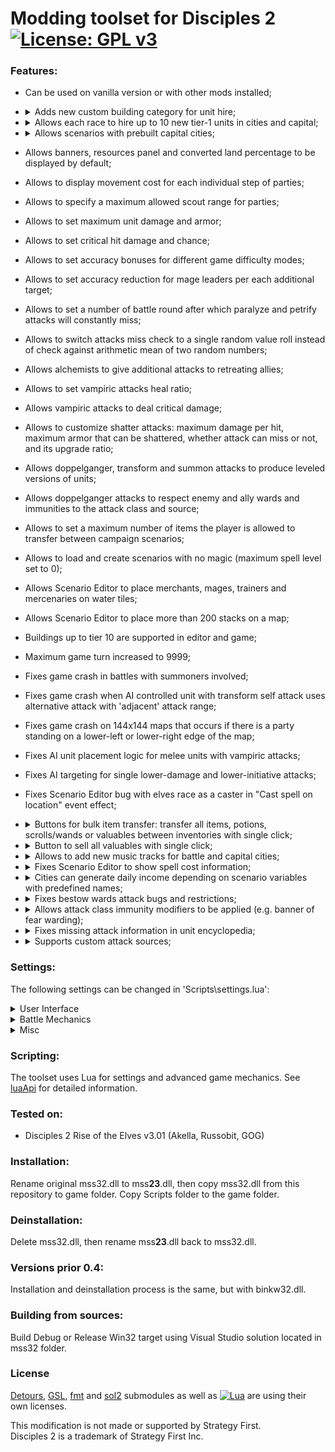 # Modding toolset for Disciples 2 [![License: GPL v3](https://img.shields.io/badge/License-GPL%20v3-blue.svg)](https://www.gnu.org/licenses/gpl-3.0)

### Features:
- Can be used on vanilla version or with other mods installed;
- <details>
    <summary>Adds new custom building category for unit hire;</summary>

    Buildings should be placed on the 'Other buildings' tab. Custom category is created by adding 'L\_CUSTOM' record to LBuild.dbf.
  </details>
- <details>
    <summary>Allows each race to hire up to 10 new tier-1 units in cities and capital;</summary>

    New units are specified by adding a new columns SOLDIER\_N to Grace.dbf, N starting from 6.
  </details>
- <details>
    <summary>Allows scenarios with prebuilt capital cities;</summary>

    - Enable 'preserveCapitalBuildings' in 'Scripts\\settings.lua';
    - Start a scenario;
    - Build desired buildings in a capital;
    - Save the scenario;
    - Move the saved game from SaveGame folder to Exports;
    - Restart the scenario.
  </details>
- Allows banners, resources panel and converted land percentage to be displayed by default;
- Allows to display movement cost for each individual step of parties;
- Allows to specify a maximum allowed scout range for parties; 
- Allows to set maximum unit damage and armor;
- Allows to set critical hit damage and chance;
- Allows to set accuracy bonuses for different game difficulty modes;
- Allows to set accuracy reduction for mage leaders per each additional target;
- Allows to set a number of battle round after which paralyze and petrify attacks will constantly miss;
- Allows to switch attacks miss check to a single random value roll instead of check against arithmetic mean of two random numbers;
- Allows alchemists to give additional attacks to retreating allies;
- Allows to set vampiric attacks heal ratio;
- Allows vampiric attacks to deal critical damage;
- Allows to customize shatter attacks: maximum damage per hit, maximum armor that can be shattered, whether attack can miss or not, and its upgrade ratio;
- Allows doppelganger, transform and summon attacks to produce leveled versions of units;
- Allows doppelganger attacks to respect enemy and ally wards and immunities to the attack class and source;
- Allows to set a maximum number of items the player is allowed to transfer between campaign scenarios;
- Allows to load and create scenarios with no magic (maximum spell level set to 0);
- Allows Scenario Editor to place merchants, mages, trainers and mercenaries on water tiles;
- Allows Scenario Editor to place more than 200 stacks on a map;
- Buildings up to tier 10 are supported in editor and game;
- Maximum game turn increased to 9999;
- Fixes game crash in battles with summoners involved;
- Fixes game crash when AI controlled unit with transform self attack uses alternative attack with 'adjacent' attack range;
- Fixes game crash on 144x144 maps that occurs if there is a party standing on a lower-left or lower-right edge of the map;
- Fixes AI unit placement logic for melee units with vampiric attacks;
- Fixes AI targeting for single lower-damage and lower-initiative attacks;
- Fixes Scenario Editor bug with elves race as a caster in "Cast spell on location" event effect;
- <details>
    <summary>Buttons for bulk item transfer: transfer all items, potions, scrolls/wands or valuables between inventories with single click;</summary>

    Add buttons with predefined names to DLG\_CITY\_STACK, DLG\_EXCHANGE or DLG\_PICKUP\_DROP dialogs in Interf.dlg file.
    Every button is optional and can be ignored.
    Buttons and their meaning:
    - Transfer all items to the left inventory: BTN\_TRANSF\_L\_ALL;
    - Transfer all items to the right inventory: BTN\_TRANSF\_R\_ALL;
    - Transfer all potions to the left: BTN\_TRANSF\_L\_POTIONS;
    - Transfer all potions to the right: BTN\_TRANSF\_R\_POTIONS;
    - Transfer all scrolls and wands to the left: BTN\_TRANSF\_L\_SPELLS;
    - Transfer all scrolls and wands to the right: BTN\_TRANSF\_R\_SPELLS;
    - Transfer all valuables to the left: BTN\_TRANSF\_L\_VALUABLES;
    - Transfer all valuables to the right: BTN\_TRANSF\_R\_VALUABLES;

    Example of button description in Interf.dlg:
    ```
    BUTTON    BTN_TRANSF_L_ALL,342,424,385,459,DLG_EXCHANGE_RETURN_D,DLG_EXCHANGE_RETURN_H,DLG_EXCHANGE_RETURN_C,DLG_EXCHANGE_RETURN_D,"Transfer all items to left",0
    ```
  </details>
- <details>
    <summary>Button to sell all valuables with single click;</summary>

    - Add sell confirmation text to TApp.dbf. The text must contain '%PRICE%' keyword in it;
    - Specify id of the text in 'sellAllValuables' field inside 'Scripts\\textids.lua' (default id is X015TA0001).

    In case of missing text, the following default message will be shown:
    ```
    Do you want to sell all valuables? Revenue will be:\n%PRICE%
    ```

    Add button with name BTN\_SELL\_ALL\_VALUABLES to DLG\_MERCHANT in Interf.dlg file.
    Button is optional.

    Example of button description in Interf.dlg:
    ```
    BUTTON	BTN_SELL_ALL_VALUABLES,417,425,460,460,DLG_CITY_STACK_RETURN_D,DLG_CITY_STACK_RETURN_H,DLG_CITY_STACK_RETURN_C,DLG_CITY_STACK_RETURN_D,"Sell all valuables",0
    ```
  </details>
- <details>
    <summary>Allows to add new music tracks for battle and capital cities;</summary>

    New music tracks name format follows original game naming convention.    
    WAV tracks in Music folder containing 'battle' as part of their names will be played during battle.    
    WAV tracks in Music folder containing '<humn/dwrf/unde/here/elf>trk' as part of their names will be played in capital city window with accordance to race.

    Examples:
    - battle10.wav - new music track for battle
    - humntrk4.wav - new music track for Empire
    - heretrk15.wav - new music track for Legions of the Damned    
  </details>
- <details>
    <summary>Fixes Scenario Editor to show spell cost information;</summary>

    Make sure the corresponding lines of DLG\_R\_C\_SPELL in ScenEdit.dlg are changed as described below.

    Add 'X160TA0005' to fix elven mana name tooltip:
    ```
    IMAGE	IMG_BLUE,303,257,343,291,_RESOURCES_GREENM_B,"X160TA0005"
    ```
    Change resource names between IMG\_JAUNE and IMG\_ORANGE:
    ```
    IMAGE	IMG_JAUNE,163,257,203,291,_RESOURCES_BLACKM_B,"X100TA0098"
    IMAGE	IMG_ORANGE,28,257,68,291,_RESOURCES_BLUEM_B,"X100TA0096"
    ```
  </details>
- <details>
    <summary>Cities can generate daily income depending on scenario variables with predefined names;</summary>

    Scenario variables with predefined names are checked each turn and affect income, excluding neutrals race.
    Variables can be changed by events as any others.

    Variables that affect all races:

      - TIER_0_CITY_INCOME - income from capital city;
      - TIER_N_CITY_INCOME - income from tier N city, N = [1 : 5];
    Variables that affect specific race:

      - EMPIRE_TIER_0_CITY_INCOME - income from capital city for Empire only;
      - EMPIRE_TIER_N_CITY_INCOME - income from tier N city for Empire only, N = [1 : 5];
      - LEGIONS .. - income for Legions of the Damned only;
      - CLANS .. - Mountain Clans;
      - HORDES .. - Undead Hordes;
      - ELVES .. - Elven Alliance;
  </details>
- <details>
    <summary>Fixes bestow wards attack bugs and restrictions;</summary>

    - Fixes wards (hereafter called "modifiers") becoming permanent when more than 8 of them are applied simultaneously;<br />
      Up to 8 modifiers can be applied to each unit (8 x 6 = 48 total).<br />
      If needed, set QTY_WARDS to 5 (6, 7 or 8) and create additional WARD5 (6, 7, 8) columns in GAttacks.dbf.<br />
      ![Video example](https://user-images.githubusercontent.com/5180699/118235525-8ccc5a80-b49d-11eb-81ba-51e394d960b2.mp4)
    - Fixes modifiers becoming permanent after modified unit is transformed;
    - Fixes disappearing of modifiers applied on first attack of double attack;
    - Fixes attack source wards being reset incorrectly if its modifier also contains hp, regen or armor element;
    - Fixes attack class wards not being reset preventing it from being reapplied during battle;
    - Fixes incorrect handling of existing unit immunities;
    - Allows to apply modifiers even if there are no attack source wards among them;
    - Allows to target unit with a secondary attack even if there are no modifiers that can be applied;
    - Allows to heal and apply modifiers at once. Set QTY\_HEAL > 0 in GAttacks.dbf and HEAL in GDynUpgr.dbf:
      - Allows to heal retreating allies by primary or secondary attack;
      - Allows to heal allies when battle ends, same as ordinary heal;
    - Allows to use revive as a secondary attack;
  </details>
- <details>
    <summary>Allows attack class immunity modifiers to be applied (e.g. banner of fear warding);</summary>

    - Add IMMUNITYC and IMMUNECATC columns to GmodifL.dbf (similar to IMMUNITY and IMMUNECAT);
    - Add a new record with TYPE 14, and fill the columns accordingly to attack class and immunity.

    Also works in pure vanilla version.<br />
    ![Video example](https://user-images.githubusercontent.com/5180699/117055075-6bdc6a80-ad23-11eb-87f8-fcbb6f465657.mp4)

  </details>
- <details>
    <summary>Fixes missing attack information in unit encyclopedia;</summary>

    - Damage of secondary attack if its not either poison, blister or frostbite;
    - Power (if applicable), source and reach of alternative attack;
    - Value of boost/lower damage if its secondary attack;
    - Value of lower initiative;
    - Critical hit indication;
    - Infinite effect indication;

    Critical-hit / infinite-effect indication text can be customized:
    - Add desired text to TApp.dbf and TAppEdit.dbf;
    - Specify id of the text in 'critHitAttack' / 'infiniteAttack' field inside 'Scripts\\textids.lua'.

    In case of missing text, defaults are: 'X160TA0017' for critical hit, and 'Lasting' for infinite effect.
  </details>
- <details>
    <summary>Supports custom attack sources;</summary>

    - Add a name for a custom source to TApp.dbf and TAppEdit.dbf;
    - Add NAME_TXT (Character, size 10) and IMMUNE_POW (Number, size 2) columns to LattS.dbf;
    ![image](https://user-images.githubusercontent.com/5180699/117533496-db897880-aff5-11eb-92ad-4b5bf70602a0.png)
    - Add a new entry in LattS.dbf;
    - Specify the custom source ID and TEXT accordingly;
    - Specify the id of the source name from TApp.dbf in NAME_TXT ('X005TA0153' for instance);
    - Specify IMMUNE_POW: the value is used by AI to determine how powerful a unit with such ward or immunity is. The greater - the better. For example, elemental immunities have average power of 5, while weapon immunity has 57. Can be omitted - 5 is the default.

    ![image](https://user-images.githubusercontent.com/5180699/117533697-e2fd5180-aff6-11eb-905f-24e9c736a9b6.png)

    **Note** that the SOURCE column is limited to 1 digit in GAttacks.dbf.<br />
    This means that only 2 additional sources (with id 8 and 9) can be added by default.<br />
    The limit can be lifted by extending the SOURCE column size to 2 digits (similar to CLASS).<br />
    For example, using Sdbf: go to main manu Table > Change structure, set SOURCE size to 2 and hit save:
    ![image](https://user-images.githubusercontent.com/5180699/117063431-7f8cce80-ad2d-11eb-8765-b0cadaa80567.png)
  </details>

### Settings:
The following settings can be changed in 'Scripts\\settings.lua':
<details>
  <summary>User Interface</summary>

  - "showBanners=(true/false)" toggles showing of banners by default;
  - "showResources=(true/false)" toggles showing of resources panel by default;
  - "showLandConverted=(true/false)" toggles showing of converted land percentage instead of minimap by default;
  - "movementCost" allows to display movement cost for each individual step of parties:
    - "show=(true/false)" toggles displaying of movement cost;
    - "textColor" specifies a color (RGB) of the text:
      - "red=\[0 : 255\]";
      - "green=\[0 : 255\]";
      - "blue=\[0 : 255\]";
    - "outlineColor" specifies a color (RGB) of the text outline:
      - "red=\[0 : 255\]";
      - "green=\[0 : 255\]";
      - "blue=\[0 : 255\]";
  - "detailedAttackDescription=(true/false)" fixes missing attack information in unit encyclopedia;
</details>
<details>
  <summary>Battle Mechanics</summary>

  - "unitMaxDamage=\[300 : (2^31 - 1)\]" changes maximum unit damage per attack;
  - "unitMaxArmor=\[70: 100\]" changes maximum combined unit armor;
  - "shatteredArmorMax=\[0 : 100\]" changes total armor shatter damage;
  - "shatterDamageMax=\[0 : 100\]" changes maximum armor shatter damage per attack;
  - "shatterDamageUpgradeRatio=\[0 : 255\]" sets a percentage of damage upgrade value that shatter attack receives when a units levels up;
  - "allowShatterAttackToMiss=(true/false)" changes whether shatter attacks can miss or not;
  - "criticalHitDamage=\[0 : 255\]" changes the percentage damage of critical hit;
  - "criticalHitChance=\[0 : 100\]" changes the percentage chance of critical hit;
  - "drainAttackHeal=\[-(2^31 - 1) : (2^31 - 1)\]" changes percentage of L\_DRAIN attacks damage used as heal;
  - "drainOverflowHeal=\[-(2^31 - 1) : (2^31 - 1)\]" changes percentage of L\_DRAIN\_OVERFLOW attacks damage used as heal;
  - "doppelgangerRespectsEnemyImmunity=(true/false)" sets whether doppelganger attack checks for enemy ward/immunity to the attack class and source;
  - "doppelgangerRespectsAllyImmunity=(true/false)" sets whether doppelganger attack checks for ally ward/immunity to the attack class and source;
  - "leveledDoppelgangerAttack=(true/false)" changes doppelganger attacks to copy units using with respect to their level using 'Scripts\\doppelganger.lua' script;
  - "leveledTransformSelfAttack=(true/false)" changes transform self attacks to compute transformed unit level using 'Scripts\\transformSelf.lua' script;
  - "leveledSummonAttack=(true/false)" changes summon attacks to compute summoned units levels using 'Scripts\\summon.lua' script;
  - "unrestrictedBestowWards=(true/false)" increases total wards limit per caster from 8 to 48, see more details under Features section;
  - "disableAllowedRoundMax=\[1 : (2^31 - 1)\]" sets a number of battle round after which paralyze and petrify attacks will constantly miss;
  - "missChanceSingleRoll=(true/false)" if true, switches attacks miss check to a single random value roll instead of check against arithmetic mean of two random numbers;
  - "mageLeaderAccuracyReduction=\[0 : 100\]" allows to set accuracy reduction for mage leaders per each additional target;
  - "aiAccuracyBonus" allows to configure AI accuracy in battle for different game difficulty modes:
    - "easy=\[-127 : 127\]";
    - "average=\[-127 : 127\]";
    - "hard=\[-127 : 127\]";
    - "veryHard=\[-127 : 127\]";
    - "absolute=(true/false)" determines how accuracy bonuses are treated - as absolute or percentage values;
</details>
<details>
  <summary>Misc</summary>

  - "preserveCapitalBuildings=(true/false)" allows scenarios with prebuilt capital cities;
  - "carryOverItemsMax=\[0 : (2^31 - 1)\]" changes maximum number of items the player is allowed to transfer between campaign scenarios;
  - "stackMaxScoutRange=\[7 : 100\]" changes maximum allowed scout range for parties; 
  - "debugHooks=(true/false)" create mss32 proxy dll log files with debug info;
</details>

### Scripting:
The toolset uses Lua for settings and advanced game mechanics. See [luaApi](luaApi.md) for detailed information.

### Tested on:
- Disciples 2 Rise of the Elves v3.01 (Akella, Russobit, GOG)

### Installation:
Rename original mss32.dll to mss**23**.dll, then copy mss32.dll from this repository to game folder.
Copy Scripts folder to the game folder.

### Deinstallation:
Delete mss32.dll, then rename mss**23**.dll back to mss32.dll.

### Versions prior 0.4:
Installation and deinstallation process is the same, but with binkw32.dll.

### Building from sources:
Build Debug or Release Win32 target using Visual Studio solution located in mss32 folder. 

### License
[Detours](https://github.com/microsoft/Detours), [GSL](https://github.com/microsoft/GSL), [fmt](https://github.com/fmtlib/fmt) and [sol2](https://github.com/ThePhD/sol2) submodules as well as [![Lua](https://www.andreas-rozek.de/Lua/Lua-Logo_64x64.png)](http://www.lua.org/license.html) are using their own licenses.


This modification is not made or supported by Strategy First.<br />
Disciples 2 is a trademark of Strategy First Inc.

